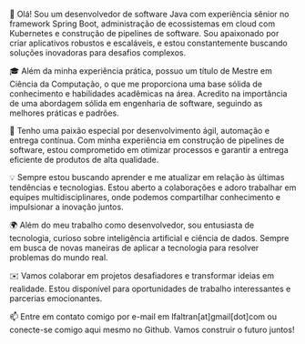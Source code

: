 👋 Olá! Sou um desenvolvedor de software Java com experiência sênior no framework Spring Boot, administração de ecossistemas em cloud com Kubernetes e construção de pipelines de software. Sou apaixonado por criar aplicativos robustos e escaláveis, e estou constantemente buscando soluções inovadoras para desafios complexos.

🎓 Além da minha experiência prática, possuo um título de Mestre em Ciência da Computação, o que me proporciona uma base sólida de conhecimento e habilidades acadêmicas na área. Acredito na importância de uma abordagem sólida em engenharia de software, seguindo as melhores práticas e padrões.

🚀 Tenho uma paixão especial por desenvolvimento ágil, automação e entrega contínua. Com minha experiência em construção de pipelines de software, estou comprometido em otimizar processos e garantir a entrega eficiente de produtos de alta qualidade.

💡 Sempre estou buscando aprender e me atualizar em relação às últimas tendências e tecnologias. Estou aberto a colaborações e adoro trabalhar em equipes multidisciplinares, onde podemos compartilhar conhecimento e impulsionar a inovação juntos.

🌍 Além do meu trabalho como desenvolvedor, sou entusiasta de tecnologia, curioso sobre inteligência artificial e ciência de dados. Sempre em busca de novas maneiras de aplicar a tecnologia para resolver problemas do mundo real.

✉️ Vamos colaborar em projetos desafiadores e transformar ideias em realidade. Estou disponível para oportunidades de trabalho interessantes e parcerias emocionantes.

📫 Entre em contato comigo por e-mail em lfaltran[at]gmail[dot]com ou conecte-se comigo aqui mesmo no Github. Vamos construir o futuro juntos!
